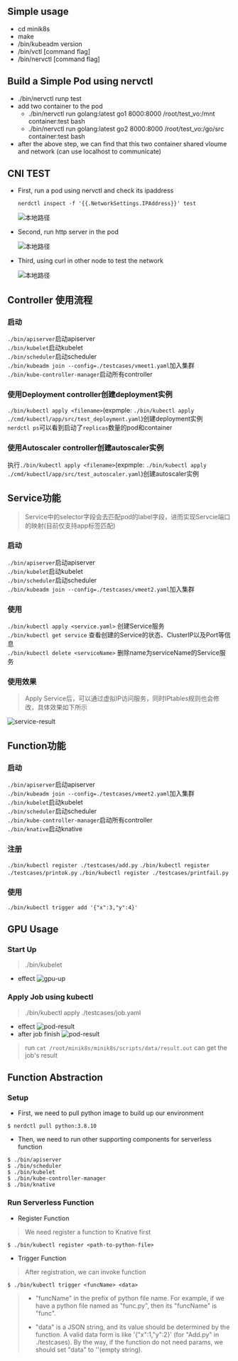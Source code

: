 ## Simple usage

-   cd minik8s
-   make
-   /bin/kubeadm version
-   /bin/vctl [command flag]
-   /bin/nervctl [command flag]

## Build a Simple Pod using nervctl
-   ./bin/nervctl runp test
-   add two container to the pod
    -   ./bin/nervctl run golang:latest go1 8000:8000 /root/test_vo:/mnt container:test bash
    -   ./bin/nervctl run golang:latest go2 8000:8000 /root/test_vo:/go/src container:test bash
-   after the above step, we can find that this two container shared vloume and network (can use localhost to communicate)

## CNI TEST
-   First, run a pod using nervctl and check its ipaddress
    ```
    nerdctl inspect -f '{{.NetworkSettings.IPAddress}}' test
    ```
    ![本地路径](./cni-ip.png "相对路径演示")

-   Second, run http server in the pod

    ![本地路径](./cni-run.png "相对路径演示")

-   Third, using curl in other node to test the network

    ![本地路径](./cni-test.png "相对路径演示")


## Controller 使用流程

### 启动

`./bin/apiserver`启动apiserver  
`./bin/kubelet`启动kubelet  
`./bin/scheduler`启动scheduler  
`./bin/kubeadm join --config=./testcases/vmeet1.yaml`加入集群  
`./bin/kube-controller-manager`启动所有controller  

### 使用Deployment controller创建deployment实例  

`./bin/kubectl apply <filename>`(expmple: `./bin/kubectl apply ./cmd/kubectl/app/src/test_deployment.yaml`)创建deployment实例  
`nerdctl ps`可以看到启动了`replicas`数量的pod和container  

### 使用Autoscaler controller创建autoscaler实例 

执行`./bin/kubectl apply <filename>`(expmple: `./bin/kubectl apply ./cmd/kubectl/app/src/test_autoscaler.yaml`)创建autoscaler实例  


## Service功能

> Service中的selector字段会去匹配pod的label字段，进而实现Servcie端口的映射(目前仅支持app标签匹配)

### 启动
`./bin/apiserver`启动apiserver  
`./bin/kubelet`启动kubelet  
`./bin/scheduler`启动scheduler  
`./bin/kubeadm join --config=./testcases/vmeet2.yaml`加入集群  

### 使用

`./bin/kubectl apply <service.yaml>` 创建Service服务  
`./bin/kubectl get service` 查看创建的Service的状态、ClusterIP以及Port等信息  
`./bin/kubectl delete <serviceName>` 删除name为serviceName的Service服务  

### 使用效果
> Apply Service后，可以通过虚拟IP访问服务，同时IPtables规则也会修改，具体效果如下所示

![service-result](./img/service-result.png)


## Function功能

### 启动
`./bin/apiserver`启动apiserver  
`./bin/kubeadm join --config=./testcases/vmeet2.yaml`加入集群  
`./bin/kubelet`启动kubelet  
`./bin/scheduler`启动scheduler  
`./bin/kube-controller-manager`启动所有controller  
`./bin/knative`启动knative

### 注册
`./bin/kubectl register ./testcases/add.py`
`./bin/kubectl register ./testcases/printok.py`
`./bin/kubectl register ./testcases/printfail.py`

### 使用
`./bin/kubectl trigger add '{"x":3,"y":4}'`


## GPU Usage
### Start Up
> ./bin/kubelet
-   effect
![gpu-up](./img/GPU-up.png)
### Apply Job using kubectl
> ./bin/kubectl apply ./testcases/job.yaml
-   effect
![pod-result](./img/pod-run1.png)
-   after job finish
![pod-result](./img/pod-run2.png)
> run `cat /root/minik8s/minik8s/scripts/data/result.out` can get the job's result

## Function Abstraction
### Setup
- First, we need to pull python image to build up our environment
```
$ nerdctl pull python:3.8.10
```

- Then, we need to run other supporting components for serverless function
```
$ ./bin/apiserver
$ ./bin/scheduler
$ ./bin/kubelet
$ ./bin/kube-controller-manager
$ ./bin/knative
```

### Run Serverless Function
- Register Function
> We need register a function to Knative first
```
$ ./bin/kubectl register <path-to-python-file>
```

- Trigger Function
> After registration, we can invoke function 

```
$ ./bin/kubectl trigger <funcName> <data>
```
> - "funcName" in the prefix of python file name. For example, if we have a python file named as "func.py", then its "funcName" is "func".
> 
> - "data" is a JSON string, and its value should be determined by the function. A valid data form is like '{"x":1,"y":2}' (for "Add.py" in ./testcases). By the way, if the function do not need params, we should set "data" to ''(empty string).